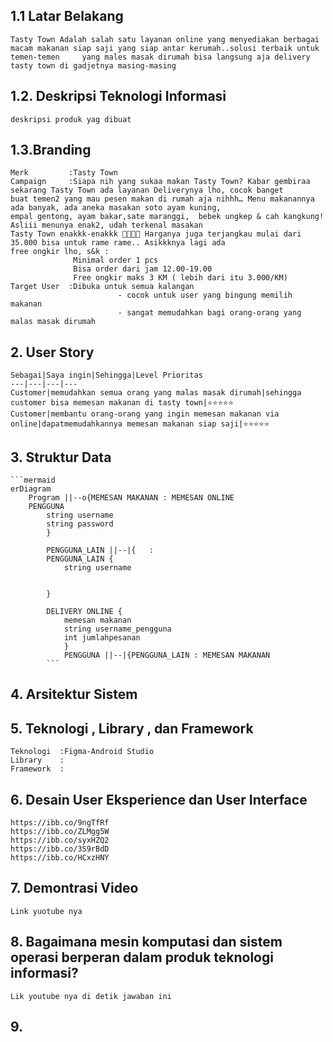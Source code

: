 ## 1.1 Latar Belakang
    Tasty Town Adalah salah satu layanan online yang menyediakan berbagai macam makanan siap saji yang siap antar kerumah..solusi terbaik untuk temen-temen     yang males masak dirumah bisa langsung aja delivery tasty town di gadjetnya masing-masing

## 1.2. Deskripsi Teknologi Informasi

    deskripsi produk yag dibuat

## 1.3.Branding
    Merk         :Tasty Town    
    Campaign     :Siapa nih yang sukaa makan Tasty Town? Kabar gembiraa sekarang Tasty Town ada layanan Deliverynya lho, cocok banget                       buat temen2 yang mau pesen makan di rumah aja nihhh… Menu makanannya ada banyak, ada aneka masakan soto ayam kuning,                      empal gentong, ayam bakar,sate maranggi,  bebek ungkep & cah kangkung! Asliii menunya enak2, udah terkenal masakan                        Tasty Town enakkk-enakkk 👍🏻👍🏻 Harganya juga terjangkau mulai dari 35.000 bisa untuk rame rame.. Asikkknya lagi ada                       free ongkir lho, s&k :
                  Minimal order 1 pcs
                  Bisa order dari jam 12.00-19.00
                  Free ongkir maks 3 KM ( lebih dari itu 3.000/KM)
    Target User  :Dibuka untuk semua kalangan
                            - cocok untuk user yang bingung memilih makanan
                            - sangat memudahkan bagi orang-orang yang malas masak dirumah
## 2. User Story


    Sebagai|Saya ingin|Sehingga|Level Prioritas
    ---|---|---|---
    Customer|memudahkan semua orang yang malas masak dirumah|sehingga customer bisa memesan makanan di tasty town|⭐⭐⭐⭐⭐
    Customer|membantu orang-orang yang ingin memesan makanan via online|dapatmemudahkannya memesan makanan siap saji|⭐⭐⭐⭐⭐
    

## 3. Struktur Data
    ```mermaid
    erDiagram
        Program ||--o{MEMESAN MAKANAN : MEMESAN ONLINE
        PENGGUNA
            string username
            string password
            }

            PENGGUNA_LAIN ||--|{   :
            PENGGUNA_LAIN {
                string username

                
            }

            DELIVERY ONLINE {
                memesan makanan 
                string username_pengguna
                int jumlahpesanan
                }
                PENGGUNA ||--|{PENGGUNA_LAIN : MEMESAN MAKANAN
            ```
            

## 4. Arsitektur Sistem
    
## 5. Teknologi , Library , dan Framework
    Teknologi  :Figma-Android Studio
    Library    :       
    Framework  :
## 6. Desain User Eksperience dan User Interface
    https://ibb.co/9ngTfRf
    https://ibb.co/ZLMgg5W
    https://ibb.co/syxHZQ2
    https://ibb.co/3S9rBdD
    https://ibb.co/HCxzHNY
## 7. Demontrasi Video

    Link yuotube nya
    
## 8. Bagaimana mesin komputasi dan sistem operasi berperan dalam produk teknologi informasi?

    Lik youtube nya di detik jawaban ini 

    
## 9. 
